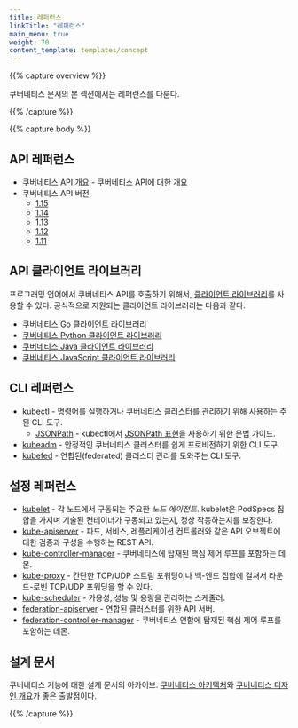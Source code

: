 ```yaml
---
title: 레퍼런스
linkTitle: "레퍼런스"
main_menu: true
weight: 70
content_template: templates/concept
---
```


{{% capture overview %}}

쿠버네티스 문서의 본 섹션에서는 레퍼런스를 다룬다. 

{{% /capture %}}

{{% capture body %}}

## API 레퍼런스

* [쿠버네티스 API 개요](/docs/reference/using-api/api-overview/) - 쿠버네티스 API에 대한 개요
* 쿠버네티스 API 버전
  * [1.15](/docs/reference/generated/kubernetes-api/v1.15/)
  * [1.14](/docs/reference/generated/kubernetes-api/v1.14/)
  * [1.13](/docs/reference/generated/kubernetes-api/v1.13/)
  * [1.12](/docs/reference/generated/kubernetes-api/v1.12/)
  * [1.11](/docs/reference/generated/kubernetes-api/v1.11/)

## API 클라이언트 라이브러리

프로그래밍 언어에서 쿠버네티스 API를 호출하기 위해서, 
[클라이언트 라이브러리](/docs/reference/using-api/client-libraries/)를 사용할 수 있다. 
공식적으로 지원되는 클라이언트 라이브러리는 다음과 같다.

- [쿠버네티스 Go 클라이언트 라이브러리](https://github.com/kubernetes/client-go/)
- [쿠버네티스 Python 클라이언트 라이브러리](https://github.com/kubernetes-client/python)
- [쿠버네티스 Java 클라이언트 라이브러리](https://github.com/kubernetes-client/java)
- [쿠버네티스 JavaScript 클라이언트 라이브러리](https://github.com/kubernetes-client/javascript)

## CLI 레퍼런스

* [kubectl](/docs/user-guide/kubectl-overview) - 명령어를 실행하거나 쿠버네티스 클러스터를 관리하기 위해 사용하는 주된 CLI 도구.
    * [JSONPath](/docs/user-guide/jsonpath/) - kubectl에서 [JSONPath 표현](http://goessner.net/articles/JsonPath/)을 사용하기 위한 문법 가이드.
* [kubeadm](/docs/admin/kubeadm/) - 안정적인 쿠버네티스 클러스터를 쉽게 프로비전하기 위한 CLI 도구.
* [kubefed](/docs/admin/kubefed/) - 연합된(federated) 클러스터 관리를 도와주는 CLI 도구.

## 설정 레퍼런스

* [kubelet](/docs/admin/kubelet/) - 각 노드에서 구동되는 주요한 *노드 에이전트*. kubelet은 PodSpecs 집합을 가지며 기술된 컨테이너가 구동되고 있는지, 정상 작동하는지를 보장한다.
* [kube-apiserver](/docs/admin/kube-apiserver/) - 파드, 서비스, 레플리케이션 컨트롤러와 같은 API 오브젝트에 대한 검증과 구성을 수행하는 REST API.
* [kube-controller-manager](/docs/admin/kube-controller-manager/) - 쿠버네티스에 탑재된 핵심 제어 루프를 포함하는 데몬.
* [kube-proxy](/docs/admin/kube-proxy/) - 간단한 TCP/UDP 스트림 포워딩이나 백-엔드 집합에 걸쳐서 라운드-로빈 TCP/UDP 포워딩을 할 수 있다.
* [kube-scheduler](/docs/admin/kube-scheduler/) - 가용성, 성능 및 용량을 관리하는 스케줄러.
* [federation-apiserver](/docs/admin/federation-apiserver/) - 연합된 클러스터를 위한 API 서버.
* [federation-controller-manager](/docs/admin/federation-controller-manager/) - 쿠버네티스 연합에 탑재된 핵심 제어 루프를 포함하는 데몬.

## 설계 문서

쿠버네티스 기능에 대한 설계 문서의 아카이브. [쿠버네티스 아키텍처](https://git.k8s.io/community/contributors/design-proposals/architecture/architecture.md)와 [쿠버네티스 디자인 개요](https://git.k8s.io/community/contributors/design-proposals)가 좋은 출발점이다.

{{% /capture %}}
